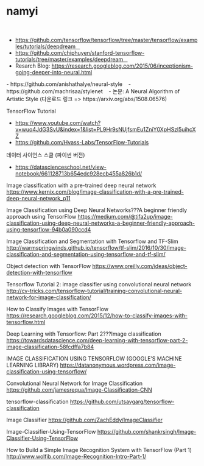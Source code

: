 # namyi
<DeepDream>    
- https://github.com/tensorflow/tensorflow/tree/master/tensorflow/examples/tutorials/deepdream    
- https://github.com/chiphuyen/stanford-tensorflow-tutorials/tree/master/examples/deepdream    
- Resarch Blog: https://research.googleblog.com/2015/06/inceptionism-going-deeper-into-neural.html

<Neural Network with Style Synthesis> 
- https://github.com/anishathalye/neural-style    
- https://github.com/machrisaa/stylenet    
- 논문: A Neural Algorithm of Artistic Style (다운로드 링크 => https://arxiv.org/abs/1508.06576)

TensorFlow Tutorial
- https://www.youtube.com/watch?v=wuo4JdG3SvU&index=1&list=PL9Hr9sNUjfsmEu1ZniY0XpHSzl5uihcXZ
- https://github.com/Hvass-Labs/TensorFlow-Tutorials

데이터 사이언스 스쿨 (파이썬 버전)
- https://datascienceschool.net/view-notebook/661128713b654edc928ecb455a826b1d/


<Object Recognition>

Image classification with a pre-trained deep neural network
https://www.kernix.com/blog/image-classification-with-a-pre-trained-deep-neural-network_p11

Image Classification using Deep Neural Networks???A beginner friendly approach using TensorFlow
https://medium.com/@tifa2up/image-classification-using-deep-neural-networks-a-beginner-friendly-approach-using-tensorflow-94b0a090ccd4

Image Classification and Segmentation with Tensorflow and TF-Slim
http://warmspringwinds.github.io/tensorflow/tf-slim/2016/10/30/image-classification-and-segmentation-using-tensorflow-and-tf-slim/

Object detection with TensorFlow
https://www.oreilly.com/ideas/object-detection-with-tensorflow

Tensorflow Tutorial 2: image classifier using convolutional neural network
http://cv-tricks.com/tensorflow-tutorial/training-convolutional-neural-network-for-image-classification/

How to Classify Images with TensorFlow
https://research.googleblog.com/2015/12/how-to-classify-images-with-tensorflow.html

Deep Learning with Tensorflow: Part 2???Image classification
https://towardsdatascience.com/deep-learning-with-tensorflow-part-2-image-classification-58fcdffa7b84

IMAGE CLASSIFICATION USING TENSORFLOW (GOOGLE’S MACHINE LEARNING LIBRARY)
https://datanonymous.wordpress.com/image-classification-using-tensorflow/

Convolutional Neural Network for Image Classification
https://github.com/jamesrequa/Image-Classification-CNN

tensorflow-classification
https://github.com/utsavgarg/tensorflow-classification

Image Classifier
https://github.com/ZachEddy/ImageClassifier

Image-Classifier-Using-TensorFlow
https://github.com/shankrsingh/Image-Classifier-Using-TensorFlow

How to Build a Simple Image Recognition System with TensorFlow (Part 1)
http://www.wolfib.com/Image-Recognition-Intro-Part-1/

